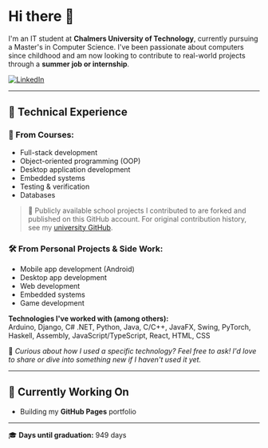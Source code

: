 # Hi there 👋

I'm an IT student at **Chalmers University of Technology**, currently pursuing a Master's in Computer Science. I've been passionate about computers since childhood and am now looking to contribute to real-world projects through a **summer job or internship**.

[![LinkedIn](https://img.shields.io/badge/LinkedIn-blue)](https://www.linkedin.com/in/kusai-al-malt/)

---

## 🔧 Technical Experience

### 💼 From Courses:
- Full-stack development  
- Object-oriented programming (OOP)  
- Desktop application development  
- Embedded systems  
- Testing & verification  
- Databases

> 🔗 Publicly available school projects I contributed to are forked and published on this GitHub account. For original contribution history, see my [university GitHub](https://github.com/QSI-Official).

### 🛠️ From Personal Projects & Side Work:
- Mobile app development (Android)  
- Desktop app development  
- Web development  
- Embedded systems
- Game development

**Technologies I've worked with (among others):**  
Arduino, Django, C# .NET, Python, Java, C/C++, JavaFX, Swing, PyTorch, Haskell, Assembly, JavaScript/TypeScript, React, HTML, CSS

💬 *Curious about how I used a specific technology? Feel free to ask! I'd love to share or dive into something new if I haven't used it yet.*

---

## 🚧 Currently Working On

- Building my **GitHub Pages** portfolio

---

🎓 **Days until graduation:** 949 days
